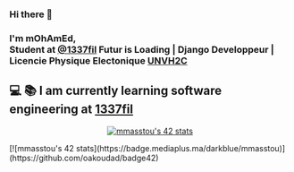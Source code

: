 ### Hi there 👋

### I'm mOhAmEd,<br/> Student at [@1337fil](https://1337.ma/) Futur is Loading | Django Developpeur | Licencie Physique Electonique [UNVH2C](http://www.fsb.univh2c.ma)
## 💻 📚 I am currently learning software engineering at [1337fil](https://1337.ma/)


<p align="center"><a href="https://github.com/mmasstou"><img src="[https://badge42.vercel.app/api/v2/cl1wg22p9004909leo6e585au/stats?cursusId=21&coalitionId=74]" alt="mmasstou's 42 stats" /></a></p>
[![mmasstou's 42 stats](https://badge.mediaplus.ma/darkblue/mmasstou)](https://github.com/oakoudad/badge42)

<br/>

